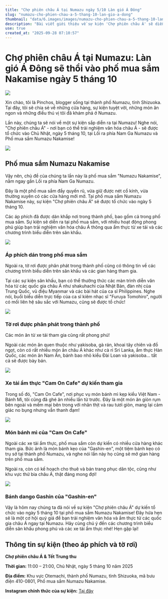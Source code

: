 ```yaml
---
title: "Chợ phiên châu Á tại Numazu ngày 5/10 Làn gió Á Đông"
slug: "numazu-cho-phien-chau-a-5-thang-10-lan-gio-a-dong"
thumbnail: "data/6.images/images/numazu-cho-phien-chau-a-5-thang-10-lan-gio-a-dong.webp"
description: "Bài viết giới thiệu về sự kiện 'Chợ phiên châu Á' sẽ diễn ra tại phố mua sắm Numazu Nakamise vào ngày 5 tháng 10, với các hoạt động văn hóa, biểu diễn và ẩm thực đa dạng từ nhiều quốc gia châu Á."
use: true
created_at: "2025-09-28 07:10:57"
---
```


# Chợ phiên châu Á tại Numazu: Làn gió Á Đông sẽ thổi vào phố mua sắm Nakamise ngày 5 tháng 10

![](/images/title-1758709366459.webp)

Xin chào, tôi là Pinchos, blogger sống tại thành phố Numazu, tỉnh Shizuoka. Tại đây, tôi sẽ chia sẻ về những cửa hàng, sự kiện tuyệt vời, những món ăn ngon và những điều thú vị tôi đã khám phá ở Numazu.

Lần này, chúng ta sẽ nói về một sự kiện sắp diễn ra tại Numazu! Nghe nói, "Chợ phiên châu Á" - nơi bạn có thể trải nghiệm văn hóa châu Á - sẽ được tổ chức vào Chủ Nhật, ngày 5 tháng 10, tại Lối ra phía Nam Ga Numazu và Phố mua sắm Numazu Nakamise!

![](/images/image-1758796624143.webp)

## Phố mua sắm Numazu Nakamise

Vậy nên, chủ đề của chúng ta lần này là phố mua sắm "Numazu Nakamise", nằm ngay gần Lối ra phía Nam Ga Numazu.

Đây là một phố mua sắm đầy quyến rũ, vừa giữ được nét cổ kính, vừa thường xuyên có các cửa hàng mới mở. Tại phố mua sắm Numazu Nakamise này, sự kiện "Chợ phiên châu Á" sẽ được tổ chức vào ngày 5 tháng 10.

Các áp phích đã được dán khắp nơi trong thành phố, bao gồm cả trong phố mua sắm. Sự kiện sẽ diễn ra tại phố mua sắm, với nhiều hoạt động phong phú giúp bạn trải nghiệm văn hóa châu Á thông qua ẩm thực từ xe tải và các chương trình biểu diễn trên sân khấu.

![](/images/image-1758710463839.webp)

### Áp phích dán trong phố mua sắm

Ngoài ra, tờ rơi được phân phát trong thành phố cũng có thông tin về các chương trình biểu diễn trên sân khấu và các gian hàng tham gia.

Tại các sự kiện sân khấu, bạn có thể thưởng thức các màn trình diễn văn hóa từ các quốc gia châu Á như shakuhachi của Nhật Bản, đàn nhị của Trung Quốc, vũ điệu Myanmar và các bài hát của ca sĩ Philippines. Nghe nói, buổi biểu diễn trực tiếp của ca sĩ kiêm nhạc sĩ "Furuya Tomohiro", người có mối liên hệ sâu sắc với Numazu, cũng sẽ được tổ chức!

![](/images/image-1758710595871.webp)

### Tờ rơi được phân phát trong thành phố

Các món ăn từ xe tải tham gia cũng rất phong phú!

Ngoài các món ăn quen thuộc như yakisoba, gà rán, khoai tây chiên và đồ ngọt, còn có rất nhiều món ăn châu Á khác như cà ri Sri Lanka, ẩm thực Hàn Quốc, các món ăn Nam Ấn, bánh bao nhỏ kiểu Đài Loan và yakisoba... tất cả sẽ được bày bán.

![](/images/image-1758710952739.webp)

### Xe tải ẩm thực "Cam On Cafe" dự kiến tham gia

Trong số đó, "Cam On Cafe", nơi phục vụ món bánh mì kẹp kiểu Việt Nam - Bánh Mì, tôi cũng đã ghé ăn nhiều lần từ trước. Đây là một món ăn giòn rụm bên ngoài và mềm mại bên trong với nhân thịt và rau tươi giòn, mang lại cảm giác no bụng nhưng vẫn thanh đạm!

![](/images/image-1758710957293.webp)

### Món bánh mì của "Cam On Cafe"

Ngoài các xe tải ẩm thực, phố mua sắm còn dự kiến có nhiều cửa hàng khác tham gia. Bức ảnh là món bánh kẹo của "Gashin-en", một tiệm bánh kẹo có trụ sở tại thành phố Numazu, và nghe nói lần này họ cũng sẽ mở gian hàng trên phố mua sắm.

Ngoài ra, còn có kế hoạch cho thuê và bán trang phục dân tộc, cũng như khu vực thử bia châu Á, thật đáng mong đợi!

![](/images/image-1758710961540.webp)

### Bánh dango Gashin của "Gashin-en"

Vậy là hôm nay chúng ta đã nói về sự kiện "Chợ phiên châu Á" dự kiến tổ chức vào ngày 5 tháng 10 tại phố mua sắm Numazu Nakamise! Đây hứa hẹn sẽ là một cơ hội quý giá để bạn trải nghiệm văn hóa và ẩm thực từ các quốc gia châu Á ngay tại Numazu. Hãy cùng chú ý đến các chương trình biểu diễn sân khấu phong phú và các xe tải ẩm thực nhé! Hẹn gặp lại!

## Thông tin sự kiện (theo áp phích và tờ rơi)

**Chợ phiên châu Á & Tết Trung thu**

**Thời gian:** 11:00 – 21:00, Chủ Nhật, ngày 5 tháng 10 năm 2025

**Địa điểm:** Khu vực Otemachi, thành phố Numazu, tỉnh Shizuoka, mã bưu điện 410-0801, Phố mua sắm Numazu Nakamise.

**Instagram chính thức của sự kiện:** [Tại đây](https://www.instagram.com/numazu_asian_festival/)
